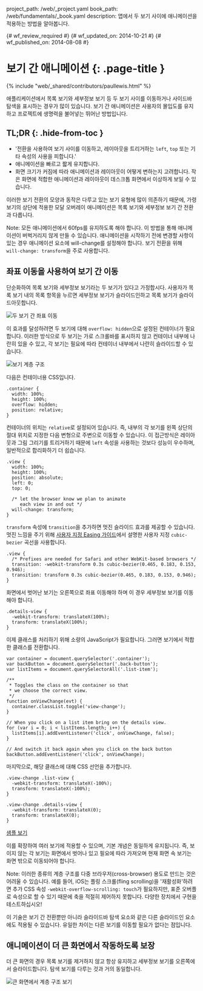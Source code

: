project_path: /web/_project.yaml
book_path: /web/fundamentals/_book.yaml
description: 앱에서 두 보기 사이에 애니메이션을 적용하는 방법을 알아봅니다.

{# wf_review_required #}
{# wf_updated_on: 2014-10-21 #}
{# wf_published_on: 2014-08-08 #}

# 보기 간 애니메이션 {: .page-title }

{% include "web/_shared/contributors/paullewis.html" %}


애플리케이션에서 목록 보기와 세부정보 보기 등 두 보기 사이를 이동하거나 사이드바 탐색을 표시하는 경우가 많이 있습니다. 보기 간 애니메이션은 사용자의 몰입도를 유지하고 프로젝트에 생명력을 불어넣는 뛰어난 방법입니다.

## TL;DR {: .hide-from-toc }
- '전환을 사용하여 보기 사이를 이동하고, 레이아웃을 트리거하는 <code>left</code>, <code>top</code> 또는 기타 속성의 사용을 피합니다.'
- 애니메이션을 빠르고 짧게 유지합니다.
- 화면 크기가 커짐에 따라 애니메이션과 레이아웃이 어떻게 변하는지 고려합니다. 작은 화면에 적합한 애니메이션과 레이아웃이 데스크톱 화면에서 이상하게 보일 수 있습니다.


이러한 보기 전환의 모양과 동작은 다루고 있는 보기 유형에 많이 의존하기 때문에, 가령 보기의 상단에 적용한 모달 오버레이 애니메이션은 목록 보기와 세부정보 보기 간 전환과 다릅니다.

<!-- TODO: Verify note type! -->
Note: 모든 애니메이션에서 60fps를 유지하도록 해야 합니다. 이 방법을 통해 애니메이션이 버벅거리지 않게 만들 수 있습니다. 애니메이션을 시작하기 전에 변경할 사항이 있는 경우 애니메이션 요소에 will-change를 설정해야 합니다. 보기 전환을 위해 <code>will-change: transform</code>을 주로 사용합니다.

##  좌표 이동을 사용하여 보기 간 이동

단순화하여 목록 보기와 세부정보 보기라는 두 보기가 있다고 가정합시다. 사용자가 목록 보기 내의 목록 항목을 누르면 세부정보 보기가 슬라이드인하고 목록 보기가 슬라이드아웃합니다.

<img src="imgs/gifs/view-translate.gif" alt="두 보기 간 좌표 이동" />

이 효과를 달성하려면 두 보기에 대해 `overflow: hidden`으로 설정된 컨테이너가 필요합니다. 이러한 방식으로 두 보기는 가로 스크롤바를 표시하지 않고 컨테이너 내부에 나란히 있을 수 있고, 각 보기는 필요에 따라 컨테이너 내부에서 나란히 슬라이드할 수 있습니다.

<img src="imgs/container-two-views.svg" alt="보기 계층 구조" />

다음은 컨테이너용 CSS입니다.


    .container {
      width: 100%;
      height: 100%;
      overflow: hidden;
      position: relative;
    }
    

컨테이너의 위치는 `relative`로 설정되어 있습니다. 즉, 내부의 각 보기를 왼쪽 상단의 절대 위치로 지정한 다음 변형으로 주변으로 이동할 수 있습니다. 이 접근방식은 레이아웃과 그림 그리기를 트리거하기 때문에 `left` 속성을 사용하는 것보다 성능이 우수하며, 일반적으로 합리화하기 더 쉽습니다.


    .view {
      width: 100%;
      height: 100%;
      position: absolute;
      left: 0;
      top: 0;
    
      /* let the browser know we plan to animate
         each view in and out */
      will-change: transform;
    }
    

`transform` 속성에 `transition`을 추가하면 멋진 슬라이드 효과를 제공할 수 있습니다. 멋진 느낌을 주기 위해 [사용자 지정 Easing 가이드](custom-easing.html)에서 설명한 사용자 지정 `cubic-bezier` 곡선을 사용합니다.


    .view {
      /* Prefixes are needed for Safari and other WebKit-based browsers */
      transition: -webkit-transform 0.3s cubic-bezier(0.465, 0.183, 0.153, 0.946);
      transition: transform 0.3s cubic-bezier(0.465, 0.183, 0.153, 0.946);
    }
    

화면에서 벗어난 보기는 오른쪽으로 좌표 이동해야 하며 이 경우 세부정보 보기를 이동해야 합니다.


    .details-view {
      -webkit-transform: translateX(100%);
      transform: translateX(100%);
    }
    

이제 클래스를 처리하기 위해 소량의 JavaScript가 필요합니다. 그러면 보기에서 적합한 클래스를 전환합니다.


    var container = document.querySelector('.container');
    var backButton = document.querySelector('.back-button');
    var listItems = document.querySelectorAll('.list-item');
    
    /**
     * Toggles the class on the container so that
     * we choose the correct view.
     */
    function onViewChange(evt) {
      container.classList.toggle('view-change');
    }
    
    // When you click on a list item bring on the details view.
    for (var i = 0; i < listItems.length; i++) {
      listItems[i].addEventListener('click', onViewChange, false);
    }
    
    // And switch it back again when you click on the back button
    backButton.addEventListener('click', onViewChange);
    

마지막으로, 해당 클래스에 대해 CSS 선언을 추가합니다.


    .view-change .list-view {
      -webkit-transform: translateX(-100%);
      transform: translateX(-100%);
    }
    
    .view-change .details-view {
      -webkit-transform: translateX(0);
      transform: translateX(0);
    }
    

<a href="https://googlesamples.github.io/web-fundamentals/samples/../fundamentals/design-and-ui/animations/inter-view-animation.html">샘플 보기</a>

이를 확장하여 여러 보기에 적용할 수 있으며, 기본 개념은 동일하게 유지됩니다. 즉, 보이지 않는 각 보기는 화면에서 벗어나 있고 필요에 따라 가져오며 현재 화면 속 보기는 화면 밖으로 이동되어야 합니다.

<!-- TODO: Verify note type! -->
Note: 이러한 종류의 계층 구조를 다중 브라우저(cross-browser) 용도로 만드는 것은 어려울 수 있습니다. 예를 들어, iOS는 플링 스크롤(fling scrolling)을 '재활성화'하려면 추가 CSS 속성 <code>-webkit-overflow-scrolling: touch</code>가 필요하지만, 표준 오버플로 속성으로 할 수 있기 때문에 축을 적절히 제어하지 못합니다. 다양한 장치에서 구현을 테스트하십시오!

이 기술은 보기 간 전환뿐만 아니라 슬라이드바 탐색 요소와 같은 다른 슬라이드인 요소에도 적용될 수 있습니다. 유일한 차이는 다른 보기를 이동할 필요가 없다는 점입니다.

## 애니메이션이 더 큰 화면에서 작동하도록 보장

더 큰 화면의 경우 목록 보기를 제거하지 않고 항상 유지하고 세부정보 보기를 오른쪽에서 슬라이드합니다. 탐색 보기를 다루는 것과 거의 동일합니다.

<img src="imgs/container-two-views-ls.svg" alt="큰 화면에서 계층 구조 보기" />


